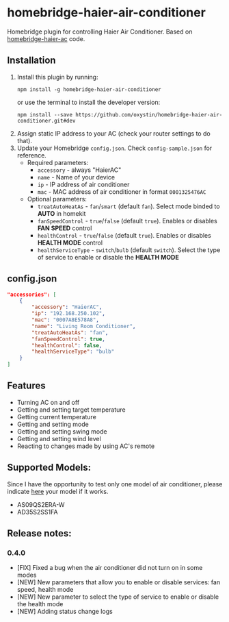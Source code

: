 # homebridge-haier-air-conditioner

Homebridge plugin for controlling Haier Air Conditioner. Based on [homebridge-haier-ac](https://github.com/bstuff/haier-ac-remote/tree/master/packages/homebridge-haier-ac) code.

## Installation

1. Install this plugin by running:
    ```
    npm install -g homebridge-haier-air-conditioner
    ```
    or use the terminal to install the developer version:
    ```
    npm install --save https://github.com/oxystin/homebridge-haier-air-conditioner.git#dev
    ```
2. Assign static IP address to your AC (check your router settings to do that).
3. Update your Homebridge `config.json`. Check `config-sample.json` for reference.
    - Required parameters:
        - `accessory` - always "HaierAC"
        - `name` - Name of your device
        - `ip` - IP address of air conditioner
        - `mac` - MAC address of air conditioner in format `0001325476AC`
    - Optional parameters:
        - `treatAutoHeatAs` - `fan`/`smart` (default `fan`). Select mode binded to **AUTO** in homekit
        - `fanSpeedControl` - `true`/`false` (default `true`). Enables or disables **FAN SPEED** control
        - `healthControl` - `true`/`false` (default `true`). Enables or disables **HEALTH MODE** control
        - `healthServiceType` - `switch`/`bulb` (default `switch`). Select the type of service to enable or disable the **HEALTH MODE**

## config.json

```json
"accessories": [
    {
        "accessory": "HaierAC",
        "ip": "192.168.250.102",
        "mac": "0007A8E578A8",
        "name": "Living Room Conditioner",
        "treatAutoHeatAs": "fan",
        "fanSpeedControl": true,
        "healthControl": false,
        "healthServiceType": "bulb"
    }
]
```

## Features

- Turning AC on and off
- Getting and setting target temperature
- Getting current temperature
- Getting and setting mode
- Getting and setting swing mode
- Getting and setting wind level
- Reacting to changes made by using AC's remote


## Supported Models:

Since I have the opportunity to test only one model of air conditioner, please indicate [here](https://github.com/oxystin/homebridge-haier-air-conditioner/issues/3) your model if it works.

- AS09QS2ERA-W
- AD35S2SS1FA

## Release notes:

### 0.4.0
- [FIX] Fixed a bug when the air conditioner did not turn on in some modes
- [NEW] New parameters that allow you to enable or disable services: fan speed, health mode
- [NEW] New parameter to select the type of service to enable or disable the health mode
- [NEW] Adding status change logs